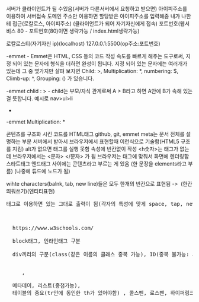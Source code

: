 서버가 클라이언트가 될 수있음(서버가 다른서버에서 요청하고 받으면)
아이피주소를 이용하여 서버접속
도메인 주소만 이용하면 할당받은 아이피주소를 입력해줌
내가 나한테 접근(로칼로스, 아이피주소) (클라이언트가 되어 자기자신에게 접속)
포트번호(웹서비스 80 - 포트번호(80)이면 생략가능 / index.html생략가능)

로칼로스티(자기자신 ip)(localhost)
127.0.0.1:5500(op주소:포트번호)

-emmet -
Emmet은 HTML, CSS 등의 코드 작성 속도를 빠르게 해주는 도구로써, 지정 되어 있는 문자에 형식을 더하면 완성이 됩니다. 지정 되어 있는 
문자에는 여러개가 있는데 그 중 몇가지만 살펴 보자면 Child: >, Multiplication: *, numbering: $, Climb-up: ^, Grouping: () 가 있습니다.

-emmet chlid : > -
child는 부모/자식 관계로써 A > B라고 하면 A안에 B가 속해 있는걸 뜻합니다. 
예시로 nav>ul>li
<nav>
    <ul>
        <li></li>
    </ul>
</nav>
-emmet Multiplication: *

콘텐츠를 구조화 시킨 코드를 HTML태그
<meta charset="UTF-8"> 
github, git, emmet
meta는 문서 전체를 설명하는 부분
서버에서 받아서 브라우저에서 표현할때 <!DOCTYPE html> 이런식으로 기술함(HTML5 구조를 지킴)
alt가 없으면 태그를 실행 못함
속성에 빈칸없이 작성
<h숫자>는 태그가 없는데 브라우저에서는 <문자> </문자> 가 됨
브라우저는 태그에 맞춰서 화면에 렌더링함
스타트태그 엔드태그 사이에는 콘텐츠라고 부르는 게 있음 (한 문장을 elements라고 부름) (나중에 튜드에 노드가 됨)

wihte characters(balnk, tab, new line)들은 모두 한개의 빈칸으로 표현됨 -> &nbsp;(한칸 띄워쓰기)(엔티티표현)
<pre>태그로 이용하면 있는 그대로 출력이 됨(각자의 특성에 맞게 space, tap, new line)

<br>
  https://www.w3schools.com/

  block태그, 인라인태그 구분

  div끼리의 구분(class(같은 이름의 클래스 중복 가능), ID(중복 불가능: 서로간의 식별을 위해 독보적인 구조를 가짐))
  <div class = "A"> </div>     , <span id = "A"> </span>

  메타데이, 리스트(중첩가능), 
  테이블의 중요(tr안에 동인한 th가 있어야함) , 콜스펜, 로스팬, 하이퍼링크(target), Iframe, 오디어(선택 재생 가능은 재생가능한지 위에 부터 실행)
  
  

